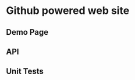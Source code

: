 Github powered web site
==============================

Demo Page
---------


API
---------


Unit Tests
---------
